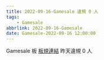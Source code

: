 ```yaml
---
title: 2022-09-16-Gamesale 違規 0 人
tags:
    - Gamesale
abbrlink: 2022-09-16-Gamesale
date: Gamesale-2022-09-16 12:00:00
---
```

Gamesale 板 [板規連結](https://www.ptt.cc/bbs/Gossiping/M.1637425085.A.07D.html)
昨天違規 0 人
